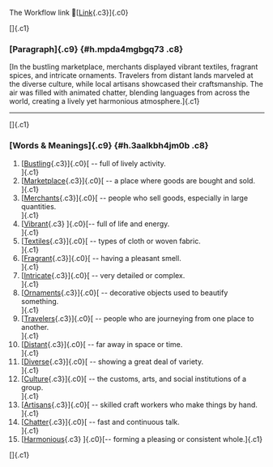 The Workflow link
👏[[Link](https://www.google.com/url?q=http://www.google.com&sa=D&source=editors&ust=1756723499616801&usg=AOvVaw0DjnrV__cch2BOlSghUodc){.c3}]{.c0}

[]{.c1}

### [Paragraph]{.c9} {#h.mpda4mgbgq73 .c8}

[In the bustling marketplace, merchants displayed vibrant textiles,
fragrant spices, and intricate ornaments. Travelers from distant lands
marveled at the diverse culture, while local artisans showcased their
craftsmanship. The air was filled with animated chatter, blending
languages from across the world, creating a lively yet harmonious
atmosphere.]{.c1}

------------------------------------------------------------------------

[]{.c1}

### [Words & Meanings]{.c9} {#h.3aalkbh4jm0b .c8}

1.  [[Bustling](https://www.google.com/url?q=http://www.google.com&sa=D&source=editors&ust=1756723499617399&usg=AOvVaw3DvmOjRKO_lPbwsHQ5PDqc){.c3}]{.c0}[ --
    full of lively activity.\
    ]{.c1}
2.  [[Marketplace](https://www.google.com/url?q=http://www.google.com&sa=D&source=editors&ust=1756723499617513&usg=AOvVaw257fVVUTuOHzs0AfiNRtV9){.c3}]{.c0}[ --
    a place where goods are bought and sold.\
    ]{.c1}
3.  [[Merchants](https://www.google.com/url?q=http://www.google.com&sa=D&source=editors&ust=1756723499617620&usg=AOvVaw2GXC8wEXjChWsG65eEJkjV){.c3}]{.c0}[ --
    people who sell goods, especially in large quantities.\
    ]{.c1}
4.  [[Vibrant](https://www.google.com/url?q=http://www.google.com&sa=D&source=editors&ust=1756723499617735&usg=AOvVaw1lXlqIpAw5ybvJ__rOt3o8){.c3}
    ]{.c0}[-- full of life and energy.\
    ]{.c1}
5.  [[Textiles](https://www.google.com/url?q=http://www.google.com&sa=D&source=editors&ust=1756723499617826&usg=AOvVaw2fFMdeW__zQLP10CsidtrW){.c3}]{.c0}[ --
    types of cloth or woven fabric.\
    ]{.c1}
6.  [[Fragrant](https://www.google.com/url?q=http://www.google.com&sa=D&source=editors&ust=1756723499618005&usg=AOvVaw0Zwo4pZwmv7rbAB0IT9JjQ){.c3}]{.c0}[ --
    having a pleasant smell.\
    ]{.c1}
7.  [[Intricate](https://www.google.com/url?q=http://www.google.com&sa=D&source=editors&ust=1756723499618094&usg=AOvVaw3aFSPCt6BShtAiuU1glqB3){.c3}]{.c0}[ --
    very detailed or complex.\
    ]{.c1}
8.  [[Ornaments](https://www.google.com/url?q=http://www.google.com&sa=D&source=editors&ust=1756723499618186&usg=AOvVaw318OXFxoCK7FiyHYemkyW2){.c3}]{.c0}[ --
    decorative objects used to beautify something.\
    ]{.c1}
9.  [[Travelers](https://www.google.com/url?q=http://www.google.com&sa=D&source=editors&ust=1756723499618293&usg=AOvVaw3xJCxUHfJQdyLbYTqaATQk){.c3}]{.c0}[ --
    people who are journeying from one place to another.\
    ]{.c1}
10. [[Distant](https://www.google.com/url?q=http://www.google.com&sa=D&source=editors&ust=1756723499618413&usg=AOvVaw07h7Od4DnGoAYMD-hhC0Oe){.c3}]{.c0}[ --
    far away in space or time.\
    ]{.c1}
11. [[Diverse](https://www.google.com/url?q=http://www.google.com&sa=D&source=editors&ust=1756723499618508&usg=AOvVaw22itAMsgdXoK7tuN-of-sE){.c3}]{.c0}[ --
    showing a great deal of variety.\
    ]{.c1}
12. [[Culture](https://www.google.com/url?q=http://www.google.com&sa=D&source=editors&ust=1756723499618605&usg=AOvVaw3Bd6aJvB8ssUygZcW_Lt-M){.c3}]{.c0}[ --
    the customs, arts, and social institutions of a group.\
    ]{.c1}
13. [[Artisans](https://www.google.com/url?q=http://www.google.com&sa=D&source=editors&ust=1756723499618720&usg=AOvVaw2RcEY9poWpTlRwh97jVyk0){.c3}]{.c0}[ --
    skilled craft workers who make things by hand.\
    ]{.c1}
14. [[Chatter](https://www.google.com/url?q=http://www.google.com&sa=D&source=editors&ust=1756723499618827&usg=AOvVaw08pU5VuW_eCHyXV9xAFzOa){.c3}]{.c0}[ --
    fast and continuous talk.\
    ]{.c1}
15. [[Harmonious](https://www.google.com/url?q=http://www.google.com&sa=D&source=editors&ust=1756723499618922&usg=AOvVaw0ZC-BYhNw2D_YXv-OT6tEt){.c3}
    ]{.c0}[-- forming a pleasing or consistent whole.]{.c1}

[]{.c1}

